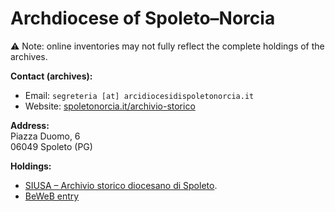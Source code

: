 # Archdiocese of Spoleto–Norcia  

⚠️ Note: online inventories may not fully reflect the complete holdings of the archives.

**Contact (archives):**  
- Email: `segreteria [at] arcidiocesidispoletonorcia.it`  
- Website: [spoletonorcia.it/archivio-storico](https://www.spoletonorcia.it/archivio-storico/)  

**Address:**  
Piazza Duomo, 6  
06049 Spoleto (PG)  

**Holdings:**  
- [SIUSA – Archivio storico diocesano di Spoleto](https://siusa-archivi.cultura.gov.it/cgi-bin/siusa/pagina.pl?TipoPag=cons&Chiave=13360).  
- [BeWeB entry](https://www.beweb.chiesacattolica.it/istituticulturali/istituto/2828/)
